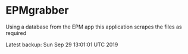 # EPMgrabber
Using a database from the EPM app this application scrapes the files as required


Latest backup: Sun Sep 29 13:01:01 UTC 2019

